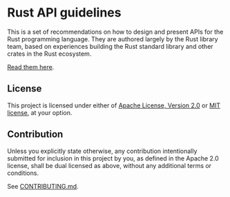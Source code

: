 # Rust API guidelines

This is a set of recommendations on how to design and present APIs for
the Rust programming language. They are authored largely by the Rust
library team, based on experiences building the Rust standard library
and other crates in the Rust ecosystem.

[Read them here](https://rust-lang-nursery.github.io/api-guidelines).

## License

This project is licensed under either of [Apache License, Version
2.0](LICENSE-APACHE) or [MIT license](LICENSE-MIT), at your option.

## Contribution

Unless you explicitly state otherwise, any contribution intentionally submitted
for inclusion in this project by you, as defined in the Apache 2.0 license,
shall be dual licensed as above, without any additional terms or conditions.

See [CONTRIBUTING.md](CONTRIBUTING.md).
